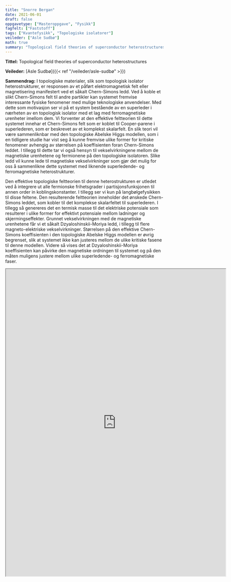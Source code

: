 ```yaml
---
title: "Snorre Bergan"
date: 2021-06-01
draft: false
oppgavetype: ["Masteroppgave", "Fysikk"]
fagfelt: ["Faststoff"]
tags: ["Kvantefysikk", "Topologiske isolatorer"]
veileder: ["Asle Sudbø"]
math: true
summary: "Topological field theories of superconductor heterostructures"
---
```


**Tittel:** Topological field theories of superconductor heterostructures

**Veileder:** [Asle Sudbø]({{< ref "/veileder/asle-sudbø" >}})

**Sammendrag:** I topologiske materialer, slik som topologisk isolator heterostrukturer, er responsen av et påført elektromagnetisk felt eller magnetisering manifestert ved et såkalt Chern-Simons ledd. Ved å koble et slikt Chern-Simons felt til andre partikler kan systemet fremvise interessante fysiske fenomener med mulige teknologiske anvendelser. Med dette som motivasjon ser vi på et system bestående av en superleder i nærheten av en topologisk isolator med et lag med ferromagnetiske urenheter imellom dem. Vi forventer at den effektive feltteorien til dette systemet innehar et Chern-Simons felt som er koblet til Cooper-parene i superlederen, som er beskrevet av et komplekst skalarfelt. En slik teori vil være sammenliknbar med den topologiske Abelske Higgs modellen, som i en tidligere studie har vist seg å kunne fremvise ulike former for kritiske fenomener avhengig av størrelsen på koeffisienten foran Chern-Simons leddet. I tillegg til dette tar vi også hensyn til vekselvirkningene mellom de magnetiske urenhetene og fermionene på den topologiske isolatoren. Slike ledd vil kunne lede til magnetiske vekselvirkninger som gjør det mulig for oss å sammenlikne dette systemet med liknende superledende- og ferromagnetiske heterostrukturer.

Den effektive topologiske feltteorien til denne heterostrukturen er utledet ved å integrere ut alle fermionske frihetsgrader i partisjonsfunksjonen til annen order in koblingskonstanter. I tillegg ser vi kun på langbølgefysikken til disse feltene. Den resulterende feltteorien inneholder det ønskede Chern-Simons leddet, som kobler til det komplekse skalarfeltet til superlederen. I tillegg så genereres det en termisk masse til det elektriske potensiale som resulterer i ulike former for effektivt potensiale mellom ladninger og skjermingseffekter. Grunnet vekselvirkningen med de magnetiske urenhetene får vi et såkalt Dzyaloshinskii-Moriya ledd, i tillegg til flere magneto-elektriske vekselvirkninger. Størrelsen på den effektive Chern-Simons koeffisienten i den topologiske Abelske Higgs modellen er øvrig begrenset, slik at systemet ikke kan justeres mellom de ulike kritiske fasene til denne modellen. Videre så vises det at Dzyaloshinskii-Moriya koeffisienten kan påvirke den magnetiske ordningen til systemet og på den måten muligens justere mellom ulike superledende- og ferromagnetiske faser.


<iframe src="https://drive.google.com/file/d/1XgksL5utwLBxiqRFQjAHlkN-Plo2DuCM/preview" width="700" height="980" allow="autoplay"></iframe>
